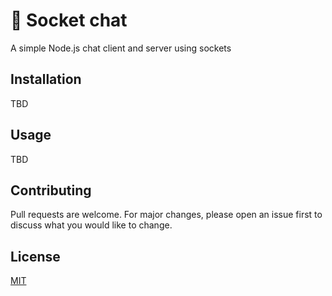# 💬 Socket chat
A simple Node.js chat client and server using sockets

## Installation
TBD

## Usage
TBD

## Contributing
Pull requests are welcome. For major changes, please open an issue first to discuss what you would like to change.

## License
[MIT](LICENSE.md)
